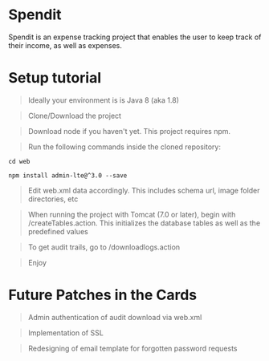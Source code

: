 # Spendit

Spendit is an expense tracking project that enables the user to keep track of their income, as well as expenses.

# Setup tutorial

>Ideally your environment is is Java 8 (aka 1.8)

>Clone/Download the project

>Download node if you haven't yet. This project requires npm.

>Run the following commands inside the cloned repository:

```
cd web

npm install admin-lte@^3.0 --save
```


>Edit web.xml data accordingly. This includes schema url, image folder directories, etc

>When running the project with Tomcat (7.0 or later), begin with /createTables.action. This initializes the database tables as well as the predefined values

>To get audit trails, go to /downloadlogs.action

>Enjoy

# Future Patches in the Cards

>Admin authentication of audit download via web.xml

>Implementation of SSL

>Redesigning of email template for forgotten password requests
